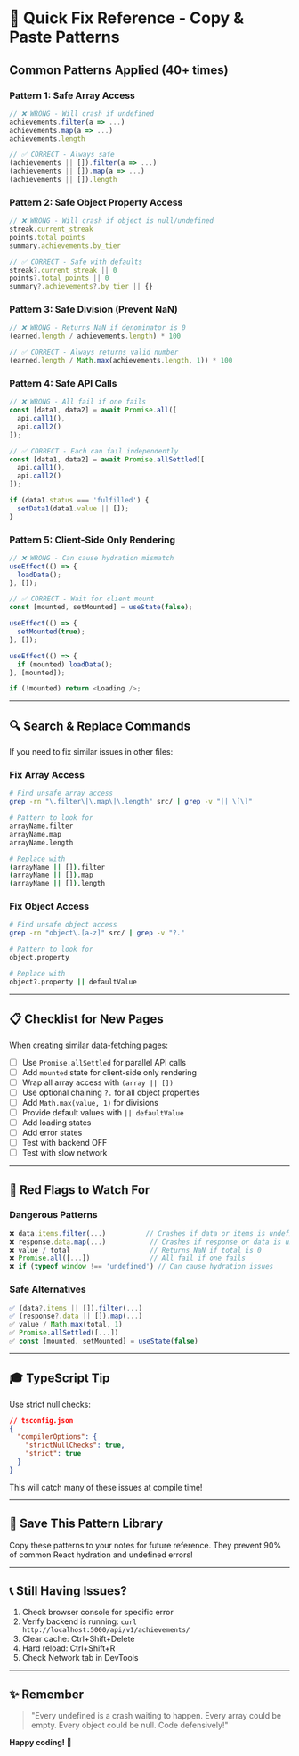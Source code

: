 # 🎯 Quick Fix Reference - Copy & Paste Patterns

## Common Patterns Applied (40+ times)

### Pattern 1: Safe Array Access
```typescript
// ❌ WRONG - Will crash if undefined
achievements.filter(a => ...)
achievements.map(a => ...)
achievements.length

// ✅ CORRECT - Always safe
(achievements || []).filter(a => ...)
(achievements || []).map(a => ...)
(achievements || []).length
```

### Pattern 2: Safe Object Property Access
```typescript
// ❌ WRONG - Will crash if object is null/undefined
streak.current_streak
points.total_points
summary.achievements.by_tier

// ✅ CORRECT - Safe with defaults
streak?.current_streak || 0
points?.total_points || 0
summary?.achievements?.by_tier || {}
```

### Pattern 3: Safe Division (Prevent NaN)
```typescript
// ❌ WRONG - Returns NaN if denominator is 0
(earned.length / achievements.length) * 100

// ✅ CORRECT - Always returns valid number
(earned.length / Math.max(achievements.length, 1)) * 100
```

### Pattern 4: Safe API Calls
```typescript
// ❌ WRONG - All fail if one fails
const [data1, data2] = await Promise.all([
  api.call1(),
  api.call2()
]);

// ✅ CORRECT - Each can fail independently
const [data1, data2] = await Promise.allSettled([
  api.call1(),
  api.call2()
]);

if (data1.status === 'fulfilled') {
  setData1(data1.value || []);
}
```

### Pattern 5: Client-Side Only Rendering
```typescript
// ❌ WRONG - Can cause hydration mismatch
useEffect(() => {
  loadData();
}, []);

// ✅ CORRECT - Wait for client mount
const [mounted, setMounted] = useState(false);

useEffect(() => {
  setMounted(true);
}, []);

useEffect(() => {
  if (mounted) loadData();
}, [mounted]);

if (!mounted) return <Loading />;
```

---

## 🔍 Search & Replace Commands

If you need to fix similar issues in other files:

### Fix Array Access
```bash
# Find unsafe array access
grep -rn "\.filter\|\.map\|\.length" src/ | grep -v "|| \[\]"

# Pattern to look for
arrayName.filter
arrayName.map
arrayName.length

# Replace with
(arrayName || []).filter
(arrayName || []).map
(arrayName || []).length
```

### Fix Object Access
```bash
# Find unsafe object access
grep -rn "object\.[a-z]" src/ | grep -v "?."

# Pattern to look for
object.property

# Replace with
object?.property || defaultValue
```

---

## 📋 Checklist for New Pages

When creating similar data-fetching pages:

- [ ] Use `Promise.allSettled` for parallel API calls
- [ ] Add `mounted` state for client-side only rendering
- [ ] Wrap all array access with `(array || [])`
- [ ] Use optional chaining `?.` for all object properties
- [ ] Add `Math.max(value, 1)` for divisions
- [ ] Provide default values with `|| defaultValue`
- [ ] Add loading states
- [ ] Add error states
- [ ] Test with backend OFF
- [ ] Test with slow network

---

## 🚨 Red Flags to Watch For

### Dangerous Patterns
```typescript
❌ data.items.filter(...)          // Crashes if data or items is undefined
❌ response.data.map(...)           // Crashes if response or data is undefined
❌ value / total                    // Returns NaN if total is 0
❌ Promise.all([...])               // All fail if one fails
❌ if (typeof window !== 'undefined') // Can cause hydration issues
```

### Safe Alternatives
```typescript
✅ (data?.items || []).filter(...)
✅ (response?.data || []).map(...)
✅ value / Math.max(total, 1)
✅ Promise.allSettled([...])
✅ const [mounted, setMounted] = useState(false)
```

---

## 🎓 TypeScript Tip

Use strict null checks:
```json
// tsconfig.json
{
  "compilerOptions": {
    "strictNullChecks": true,
    "strict": true
  }
}
```

This will catch many of these issues at compile time!

---

## 💾 Save This Pattern Library

Copy these patterns to your notes for future reference. They prevent 90% of common React hydration and undefined errors!

---

## 📞 Still Having Issues?

1. Check browser console for specific error
2. Verify backend is running: `curl http://localhost:5000/api/v1/achievements/`
3. Clear cache: Ctrl+Shift+Delete
4. Hard reload: Ctrl+Shift+R
5. Check Network tab in DevTools

---

## ✨ Remember

> "Every undefined is a crash waiting to happen. 
> Every array could be empty. Every object could be null. 
> Code defensively!" 

**Happy coding! 🚀**
